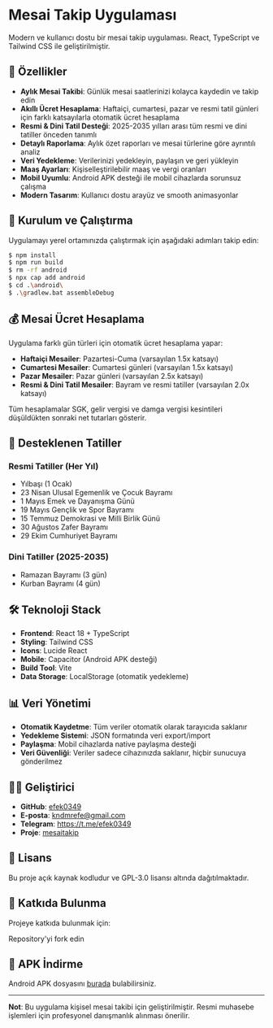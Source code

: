 # Mesai Takip Uygulaması

Modern ve kullanıcı dostu bir mesai takip uygulaması. React, TypeScript ve Tailwind CSS ile geliştirilmiştir.

## 📱 Özellikler

- **Aylık Mesai Takibi**: Günlük mesai saatlerinizi kolayca kaydedin ve takip edin
- **Akıllı Ücret Hesaplama**: Haftaiçi, cumartesi, pazar ve resmi tatil günleri için farklı katsayılarla otomatik ücret hesaplama
- **Resmi & Dini Tatil Desteği**: 2025-2035 yılları arası tüm resmi ve dini tatiller önceden tanımlı
- **Detaylı Raporlama**: Aylık özet raporları ve mesai türlerine göre ayrıntılı analiz
- **Veri Yedekleme**: Verilerinizi yedekleyin, paylaşın ve geri yükleyin
- **Maaş Ayarları**: Kişiselleştirilebilir maaş ve vergi oranları
- **Mobil Uyumlu**: Android APK desteği ile mobil cihazlarda sorunsuz çalışma
- **Modern Tasarım**: Kullanıcı dostu arayüz ve smooth animasyonlar

## 🚀 Kurulum ve Çalıştırma

Uygulamayı yerel ortamınızda çalıştırmak için aşağıdaki adımları takip edin:

```bash
$ npm install
$ npm run build
$ rm -rf android
$ npx cap add android
$ cd .\android\
$ .\gradlew.bat assembleDebug
```

## 💰 Mesai Ücret Hesaplama

Uygulama farklı gün türleri için otomatik ücret hesaplama yapar:

- **Haftaiçi Mesailer**: Pazartesi-Cuma (varsayılan 1.5x katsayı)
- **Cumartesi Mesailer**: Cumartesi günleri (varsayılan 1.5x katsayı)  
- **Pazar Mesailer**: Pazar günleri (varsayılan 2.5x katsayı)
- **Resmi & Dini Tatil Mesailer**: Bayram ve resmi tatiller (varsayılan 2.0x katsayı)

Tüm hesaplamalar SGK, gelir vergisi ve damga vergisi kesintileri düşüldükten sonraki net tutarları gösterir.

## 📅 Desteklenen Tatiller

### Resmi Tatiller (Her Yıl)
- Yılbaşı (1 Ocak)
- 23 Nisan Ulusal Egemenlik ve Çocuk Bayramı
- 1 Mayıs Emek ve Dayanışma Günü
- 19 Mayıs Gençlik ve Spor Bayramı
- 15 Temmuz Demokrasi ve Milli Birlik Günü
- 30 Ağustos Zafer Bayramı
- 29 Ekim Cumhuriyet Bayramı

### Dini Tatiller (2025-2035)
- Ramazan Bayramı (3 gün)
- Kurban Bayramı (4 gün)

## 🛠️ Teknoloji Stack

- **Frontend**: React 18 + TypeScript
- **Styling**: Tailwind CSS
- **Icons**: Lucide React
- **Mobile**: Capacitor (Android APK desteği)
- **Build Tool**: Vite
- **Data Storage**: LocalStorage (otomatik yedekleme)

## 📊 Veri Yönetimi

- **Otomatik Kaydetme**: Tüm veriler otomatik olarak tarayıcıda saklanır
- **Yedekleme Sistemi**: JSON formatında veri export/import
- **Paylaşma**: Mobil cihazlarda native paylaşma desteği
- **Veri Güvenliği**: Veriler sadece cihazınızda saklanır, hiçbir sunucuya gönderilmez

## 👨‍💻 Geliştirici

- **GitHub**: [efek0349](https://github.com/efek0349)
- **E-posta**: kndmrefe@gmail.com
- **Telegram**: https://t.me/efek0349
- **Proje**: [mesaitakip](https://github.com/efek0349/mesaitakip)

## 📄 Lisans

Bu proje açık kaynak kodludur ve GPL-3.0 lisansı altında dağıtılmaktadır.

## 🤝 Katkıda Bulunma

Projeye katkıda bulunmak için:

Repository'yi fork edin

## 📱 APK İndirme

Android APK dosyasını  [burada](https://github.com/efek0349/mesaitakip/releases) bulabilirsiniz.

---

**Not**: Bu uygulama kişisel mesai takibi için geliştirilmiştir. Resmi muhasebe işlemleri için profesyonel danışmanlık alınması önerilir.
